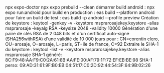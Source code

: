 npx expo-doctor
npx expo prebuild --clean
démarrer build android : npx expo run:android
pour build en production : eas build --platform android
pour faire un build de test : eas build -p android --profile preview
Création de keystore : keytool -genkey -v -keystore msprarosajekey.keystore -alias msprarosaje -keyalg RSA -keysize 2048 -validity 10000
Génération d'une paire de clés RSA de 2 048 bits et d'un certificat auto-signé (SHA256withRSA) d'une validité de 10 000 jours
  pour : CN=corentin clero, OU=arosaje, O=arosaje, L=paris, ST=ile de france, C=92
Extraire le SHA-1 du keystore : keytool -list -v -keystore msprarosajekey.keystore -alias msprarosaje
SHA-1 généré: 8C:F9:48:AA:F9:C0:2A:61:8B:AA:FE:00:AF:79:1F:72:EF:EB:BE:98
SHA-1 perso: 09:AD:31:61:9F:B0:EB:04:51:17:C0:2D:92:44:54:3F:64:9B:02:26